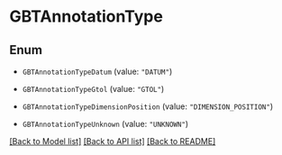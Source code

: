 # GBTAnnotationType

## Enum


* `GBTAnnotationTypeDatum` (value: `"DATUM"`)

* `GBTAnnotationTypeGtol` (value: `"GTOL"`)

* `GBTAnnotationTypeDimensionPosition` (value: `"DIMENSION_POSITION"`)

* `GBTAnnotationTypeUnknown` (value: `"UNKNOWN"`)


[[Back to Model list]](../README.md#documentation-for-models) [[Back to API list]](../README.md#documentation-for-api-endpoints) [[Back to README]](../README.md)


